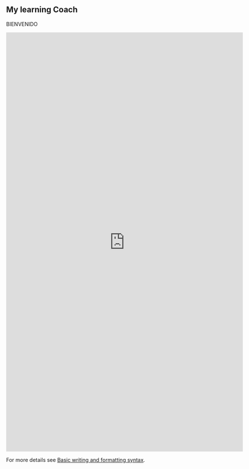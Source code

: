 
## My learning Coach


BIENVENIDO 
<iframe src="https://docs.google.com/forms/d/e/1FAIpQLSe5GjsmMQMBvq8FAN55j0FGQIvSOwtallvfKLNNnJ0uEn3mlg/viewform?embedded=true" width="640" height="1131" frameborder="0" marginheight="0" marginwidth="0">Cargando…</iframe>


For more details see [Basic writing and formatting syntax](https://docs.github.com/en/github/writing-on-github/getting-started-with-writing-and-formatting-on-github/basic-writing-and-formatting-syntax).

